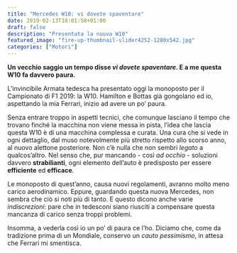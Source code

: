 ```yaml
---
title: "Mercedes W10: vi dovete spaventare"
date: 2019-02-13T18:01:58+01:00
draft: false
description: "Presentata la nuova W10"
featured_image: "fire-up-thumbnail-slider4252-1280x542.jpg"
categories: ["Motori"]
---
```



**Un vecchio saggio un tempo disse _vi dovete spaventare_. E a me questa W10 fa davvero paura.**

L’invincibile Armata tedesca ha presentato oggi la monoposto per il Campionato di F1 2019: la W10. 
Hamilton e Bottas già gongolano ed io, aspettando la mia Ferrari, inizio ad avere un po’ paura. 

Senza entrare troppo in aspetti tecnici, che comunque lasciano il tempo che trovano finché la macchina non viene messa in pista, l’idea che lascia questa W10 è di una macchina complessa e curata.
Una cura che si vede in ogni dettaglio, dal muso notevolmente più stretto rispetto allo scorso anno, al nuovo alettone posteriore. 
Non c’è nulla che non sembri _legato_ a qualcos’altro. Nel senso che, pur mancando - così _ad occhio_ - soluzioni davvero **strabilianti**,  ogni elemento dell’auto è predisposto per essere **efficiente** ed **efficace**. 

Le monoposto di quest’anno, causa nuovi regolamenti, avranno molto meno carico aerodinamico. Eppure, guardando questa nuova Mercedes, non sembra che ciò si noti più di tanto. E questo dicono anche varie _indiscrezioni_: pare che in tedesconi siano riusciti a compensare questa mancanza di carico senza troppi problemi. 

Insomma, a vederla così io un po’ di paura ce l’ho.
Diciamo che, come da tradizione prima di un Mondiale, conservo un _cauto pessimismo_, in attesa che Ferrari mi smentisca. 

